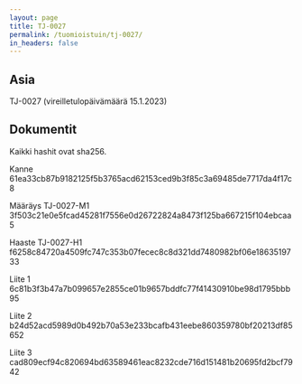 ```yaml
---
layout: page
title: TJ-0027
permalink: /tuomioistuin/tj-0027/
in_headers: false
---
```


## Asia

TJ-0027 (vireilletulopäivämäärä 15.1.2023)

## Dokumentit

Kaikki hashit ovat sha256.

Kanne 61ea33cb87b9182125f5b3765acd62153ced9b3f85c3a69485de7717da4f17c8

Määräys TJ-0027-M1 3f503c21e0e5fcad45281f7556e0d26722824a8473f125ba667215f104ebcaa5

Haaste TJ-0027-H1 f6258c84720a4509fc747c353b07fecec8c8d321dd7480982bf06e1863519733

Liite 1 6c81b3f3b47a7b099657e2855ce01b9657bddfc77f41430910be98d1795bbb95

Liite 2 b24d52acd5989d0b492b70a53e233bcafb431eebe860359780bf20213df85652

Liite 3 cad809ecf94c820694bd63589461eac8232cde716d151481b20695fd2bcf7942


[rapidprogrammer]: http://rapidprogrammer.com
[kranu]: https://www.kranu.fi
[boogie]: https://boogiesoftware.com/
